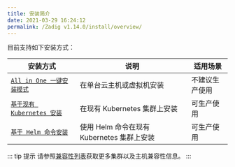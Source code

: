 ```yaml
---
title: 安装简介
date: 2021-03-29 16:24:12
permalink: /Zadig v1.14.0/install/overview/
---
```


目前支持如下安装方式：

| 安装方式 | 说明 | 适用场景 |
|-------- | ---- |--------|
| [`All in One 一键安装模式`](/cn/Zadig%20v1.14.0/install/all-in-one/) | 在单台云主机或虚拟机安装 | 不建议生产使用 |
| [`基于现有 Kubernetes 安装`](/cn/Zadig%20v1.14.0/install/install-on-k8s/) | 在现有 Kubernetes 集群上安装 | 可生产使用 |
| [`基于 Helm 命令安装`](/cn/Zadig%20v1.14.0/install/helm-deploy/) | 使用 Helm 命令在现有 Kubernetes 集群上安装  | 可生产使用 |

::: tip 提示
请参照[兼容性列表](/cn/Zadig%20v1.14.0/pages/compatibility)获取更多集群以及主机兼容性信息。
:::
